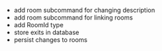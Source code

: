- add room subcommand for changing description
- add room subcommand for linking rooms
- add RoomId type
- store exits in database
- persist changes to rooms
